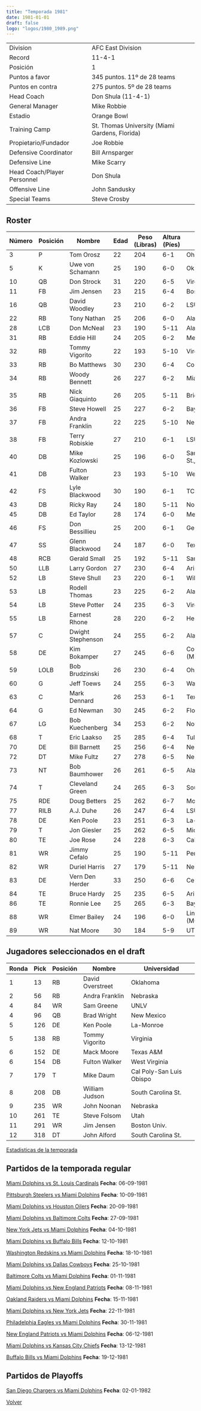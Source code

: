 ```yaml
---
title: "Temporada 1981"
date: 1981-01-01
draft: false
logo: "logos/1980_1989.png"
---
```


|                      |                      |
|-------------------------|---------------------------|
| Division               | AFC East Division            |
| Record                 | 11-4-1              |
| Posición               | 1            |
| Puntos a favor         | 345 puntos. 11º de 28 teams           |
| Puntos en contra       | 275 puntos. 5º de 28 teams       |
| Head Coach             | Don Shula (11-4-1)               |
| General Manager        | Mike Robbie      |
| Estadio                | Orange Bowl             |
| Training Camp          | St. Thomas University (Miami Gardens, Florida)        |
| Propietario/Fundador | Joe Robbie |
| Defensive Coordinator | Bill Arnsparger |
| Defensive Line | Mike Scarry |
| Head Coach/Player Personnel | Don Shula |
| Offensive Line | John Sandusky |
| Special Teams | Steve Crosby |


## Roster

| Número | Posición | Nombre           | Edad | Peso (Libras) | Altura (Píes) | Universidad          |
|--------|----------|------------------|------|---------------|---------------|----------------------|
| 3 | P | Tom Orosz | 22 | 204 | 6-1 | Ohio St. |
| 5 | K | Uwe von Schamann | 25 | 190 | 6-0 | Oklahoma |
| 10 | QB | Don Strock | 31 | 220 | 6-5 | Virginia Tech |
| 11 | FB | Jim Jensen | 23 | 215 | 6-4 | Boston Univ. |
| 16 | QB | David Woodley | 23 | 210 | 6-2 | LSU |
| 22 | RB | Tony Nathan | 25 | 206 | 6-0 | Alabama |
| 28 | LCB | Don McNeal | 23 | 190 | 5-11 | Alabama |
| 31 | RB | Eddie Hill | 24 | 205 | 6-2 | Memphis |
| 32 | RB | Tommy Vigorito | 22 | 193 | 5-10 | Virginia |
| 33 | RB | Bo Matthews | 30 | 230 | 6-4 | Colorado |
| 34 | RB | Woody Bennett | 26 | 227 | 6-2 | Miami (FL) |
| 35 | RB | Nick Giaquinto | 26 | 205 | 5-11 | Bridgeport,Connecticut |
| 36 | FB | Steve Howell | 25 | 227 | 6-2 | Baylor |
| 37 | FB | Andra Franklin | 22 | 225 | 5-10 | Nebraska |
| 38 | FB | Terry Robiskie | 27 | 210 | 6-1 | LSU |
| 40 | DB | Mike Kozlowski | 25 | 196 | 6-0 | San Diego St.,BYU,Colorado |
| 41 | DB | Fulton Walker | 23 | 193 | 5-10 | West Virginia |
| 42 | FS | Lyle Blackwood | 30 | 190 | 6-1 | TCU |
| 43 | DB | Ricky Ray | 24 | 180 | 5-11 | Norfolk St. |
| 45 | DB | Ed Taylor | 28 | 174 | 6-0 | Memphis |
| 46 | FS | Don Bessillieu | 25 | 200 | 6-1 | Georgia Tech |
| 47 | SS | Glenn Blackwood | 24 | 187 | 6-0 | Texas |
| 48 | RCB | Gerald Small | 25 | 192 | 5-11 | San Jose St. |
| 50 | LLB | Larry Gordon | 27 | 230 | 6-4 | Arizona St. |
| 52 | LB | Steve Shull | 23 | 220 | 6-1 | William & Mary |
| 53 | LB | Rodell Thomas | 23 | 225 | 6-2 | Alabama St. |
| 54 | LB | Steve Potter | 24 | 235 | 6-3 | Virginia |
| 55 | LB | Earnest Rhone | 28 | 220 | 6-2 | Henderson St. |
| 57 | C | Dwight Stephenson | 24 | 255 | 6-2 | Alabama |
| 58 | DE | Kim Bokamper | 27 | 245 | 6-6 | Concordia-Moorhead (MN),San Jose St. |
| 59 | LOLB | Bob Brudzinski | 26 | 230 | 6-4 | Ohio St. |
| 60 | G | Jeff Toews | 24 | 255 | 6-3 | Washington |
| 63 | C | Mark Dennard | 26 | 253 | 6-1 | Texas A&M |
| 64 | G | Ed Newman | 30 | 245 | 6-2 | Florida Atlantic,Duke |
| 67 | LG | Bob Kuechenberg | 34 | 253 | 6-2 | Notre Dame |
| 68 | T | Eric Laakso | 25 | 285 | 6-4 | Tulane |
| 70 | DE | Bill Barnett | 25 | 256 | 6-4 | Nebraska |
| 72 | DT | Mike Fultz | 27 | 278 | 6-5 | Nebraska |
| 73 | NT | Bob Baumhower | 26 | 261 | 6-5 | Alabama |
| 74 | T | Cleveland Green | 24 | 265 | 6-3 | Southern |
| 75 | RDE | Doug Betters | 25 | 262 | 6-7 | Montana,Nevada |
| 77 | RILB | A.J. Duhe | 26 | 247 | 6-4 | LSU |
| 78 | DE | Ken Poole | 23 | 251 | 6-3 | La-Monroe |
| 79 | T | Jon Giesler | 25 | 262 | 6-5 | Michigan |
| 80 | TE | Joe Rose | 24 | 228 | 6-3 | California |
| 81 | WR | Jimmy Cefalo | 25 | 190 | 5-11 | Penn St. |
| 82 | WR | Duriel Harris | 27 | 179 | 5-11 | New Mexico St. |
| 83 | DE | Vern Den Herder | 33 | 250 | 6-6 | Central College (IA) |
| 84 | TE | Bruce Hardy | 25 | 235 | 6-5 | Arizona St. |
| 86 | TE | Ronnie Lee | 25 | 265 | 6-3 | Baylor |
| 88 | WR | Elmer Bailey | 24 | 196 | 6-0 | Lincoln (MO),Minnesota |
| 89 | WR | Nat Moore | 30 | 184 | 5-9 | UT Martin,Florida |


## Jugadores seleccionados en el draft

| Ronda | Pick | Posición | Nombre           | Universidad          |
|-------|------|----------|------------------|----------------------|
| 1 | 13 | RB | David Overstreet | Oklahoma |
| 2 | 56 | RB | Andra Franklin | Nebraska |
| 4 | 84 | WR | Sam Greene | UNLV |
| 4 | 96 | QB | Brad Wright | New Mexico |
| 5 | 126 | DE | Ken Poole | La-Monroe |
| 5 | 138 | RB | Tommy Vigorito | Virginia |
| 6 | 152 | DE | Mack Moore | Texas A&M |
| 6 | 154 | DB | Fulton Walker | West Virginia |
| 7 | 179 | T | Mike Daum | Cal Poly-San Luis Obispo |
| 8 | 208 | DB | William Judson | South Carolina St. |
| 9 | 235 | WR | John Noonan | Nebraska |
| 10 | 261 | TE | Steve Folsom | Utah |
| 11 | 291 | WR | Jim Jensen | Boston Univ. |
| 12 | 318 | DT | John Alford | South Carolina St. |



[Estadisticas de la temporada](/historia/stats/1981)

## Partidos de la temporada regular

[Miami Dolphins vs St. Louis Cardinals](/historia/games/mia-stl-19810906) **Fecha**: 06-09-1981

[Pittsburgh Steelers vs Miami Dolphins](/historia/games/pit-mia-19810910) **Fecha**: 10-09-1981

[Miami Dolphins vs Houston Oilers](/historia/games/mia-hou-19810920) **Fecha**: 20-09-1981

[Miami Dolphins vs Baltimore Colts](/historia/games/mia-clt-19810927) **Fecha**: 27-09-1981

[New York Jets vs Miami Dolphins](/historia/games/nyj-mia-19811004) **Fecha**: 04-10-1981

[Miami Dolphins vs Buffalo Bills](/historia/games/mia-buf-19811012) **Fecha**: 12-10-1981

[Washington Redskins vs Miami Dolphins](/historia/games/was-mia-19811018) **Fecha**: 18-10-1981

[Miami Dolphins vs Dallas Cowboys](/historia/games/mia-dal-19811025) **Fecha**: 25-10-1981

[Baltimore Colts vs Miami Dolphins](/historia/games/clt-mia-19811101) **Fecha**: 01-11-1981

[Miami Dolphins vs New England Patriots](/historia/games/mia-ne-19811108) **Fecha**: 08-11-1981

[Oakland Raiders vs Miami Dolphins](/historia/games/oak-mia-19811115) **Fecha**: 15-11-1981

[Miami Dolphins vs New York Jets](/historia/games/mia-nyj-19811122) **Fecha**: 22-11-1981

[Philadelphia Eagles vs Miami Dolphins](/historia/games/phi-mia-19811130) **Fecha**: 30-11-1981

[New England Patriots vs Miami Dolphins](/historia/games/ne-mia-19811206) **Fecha**: 06-12-1981

[Miami Dolphins vs Kansas City Chiefs](/historia/games/mia-kc-19811213) **Fecha**: 13-12-1981

[Buffalo Bills vs Miami Dolphins](/historia/games/buf-mia-19811219) **Fecha**: 19-12-1981




## Partidos de Playoffs

[San Diego Chargers vs Miami Dolphins](/historia/games/sd-mia-19820102) **Fecha**: 02-01-1982




[Volver](/historia)